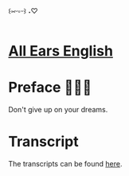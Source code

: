 ꒰⑅ᵕ༚ᵕ꒱ ˖♡

# [All Ears English](https://www.allearsenglish.com/)


# Preface 💭💭💭

Don't give up on your dreams.

# Transcript

The transcripts can be found [here](./docs/transcript_tree.md).
